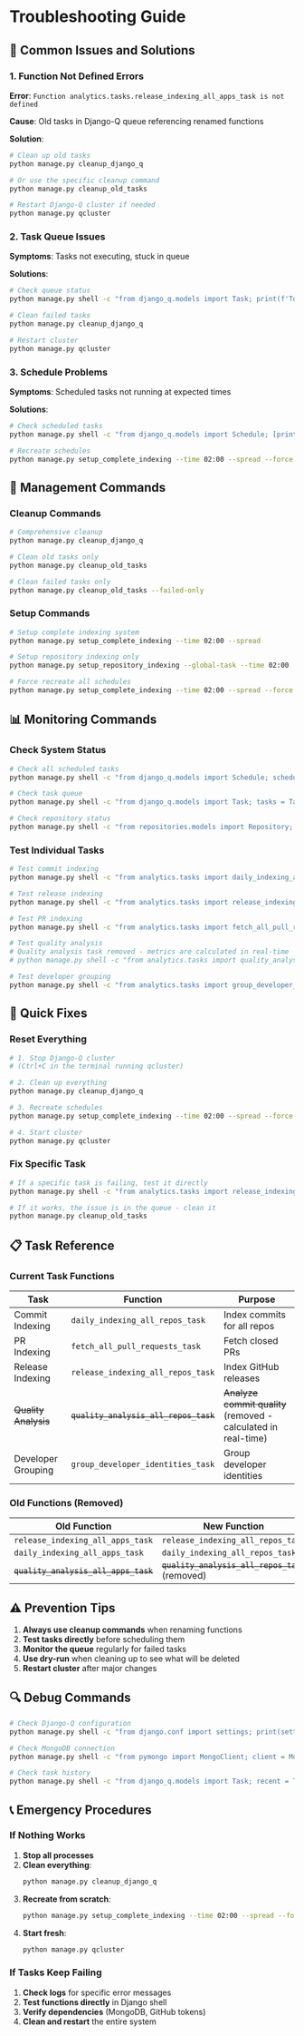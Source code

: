 # Troubleshooting Guide

## 🚨 Common Issues and Solutions

### 1. Function Not Defined Errors

**Error**: `Function analytics.tasks.release_indexing_all_apps_task is not defined`

**Cause**: Old tasks in Django-Q queue referencing renamed functions

**Solution**:
```bash
# Clean up old tasks
python manage.py cleanup_django_q

# Or use the specific cleanup command
python manage.py cleanup_old_tasks

# Restart Django-Q cluster if needed
python manage.py qcluster
```

### 2. Task Queue Issues

**Symptoms**: Tasks not executing, stuck in queue

**Solutions**:
```bash
# Check queue status
python manage.py shell -c "from django_q.models import Task; print(f'Total tasks: {Task.objects.count()}'); print(f'Failed tasks: {Task.objects.filter(success=False).count()}')"

# Clean failed tasks
python manage.py cleanup_django_q

# Restart cluster
python manage.py qcluster
```

### 3. Schedule Problems

**Symptoms**: Scheduled tasks not running at expected times

**Solutions**:
```bash
# Check scheduled tasks
python manage.py shell -c "from django_q.models import Schedule; [print(f'{s.name}: {s.func} | Next: {s.next_run}') for s in Schedule.objects.all()]"

# Recreate schedules
python manage.py setup_complete_indexing --time 02:00 --spread --force
```

## 🔧 Management Commands

### Cleanup Commands

```bash
# Comprehensive cleanup
python manage.py cleanup_django_q

# Clean old tasks only
python manage.py cleanup_old_tasks

# Clean failed tasks only
python manage.py cleanup_old_tasks --failed-only
```

### Setup Commands

```bash
# Setup complete indexing system
python manage.py setup_complete_indexing --time 02:00 --spread

# Setup repository indexing only
python manage.py setup_repository_indexing --global-task --time 02:00

# Force recreate all schedules
python manage.py setup_complete_indexing --time 02:00 --spread --force
```

## 📊 Monitoring Commands

### Check System Status

```bash
# Check all scheduled tasks
python manage.py shell -c "from django_q.models import Schedule; schedules = Schedule.objects.all(); print(f'Found {schedules.count()} schedules:'); [print(f'- {s.name}: {s.func}') for s in schedules]"

# Check task queue
python manage.py shell -c "from django_q.models import Task; tasks = Task.objects.all(); print(f'Total tasks: {tasks.count()}'); failed = Task.objects.filter(success=False); print(f'Failed tasks: {failed.count()}')"

# Check repository status
python manage.py shell -c "from repositories.models import Repository; repos = Repository.objects.filter(is_indexed=True); print(f'Indexed repositories: {repos.count()}'); [print(f'- {repo.full_name}') for repo in repos]"
```

### Test Individual Tasks

```bash
# Test commit indexing
python manage.py shell -c "from analytics.tasks import daily_indexing_all_repos_task; print(daily_indexing_all_repos_task())"

# Test release indexing
python manage.py shell -c "from analytics.tasks import release_indexing_all_repos_task; print(release_indexing_all_repos_task())"

# Test PR indexing
python manage.py shell -c "from analytics.tasks import fetch_all_pull_requests_task; print(fetch_all_pull_requests_task())"

# Test quality analysis
# Quality analysis task removed - metrics are calculated in real-time
# python manage.py shell -c "from analytics.tasks import quality_analysis_all_repos_task; print(quality_analysis_all_repos_task())"

# Test developer grouping
python manage.py shell -c "from analytics.tasks import group_developer_identities_task; print(group_developer_identities_task())"
```

## 🚀 Quick Fixes

### Reset Everything

```bash
# 1. Stop Django-Q cluster
# (Ctrl+C in the terminal running qcluster)

# 2. Clean up everything
python manage.py cleanup_django_q

# 3. Recreate schedules
python manage.py setup_complete_indexing --time 02:00 --spread --force

# 4. Start cluster
python manage.py qcluster
```

### Fix Specific Task

```bash
# If a specific task is failing, test it directly
python manage.py shell -c "from analytics.tasks import release_indexing_all_repos_task; result = release_indexing_all_repos_task(); print(f'Result: {result}')"

# If it works, the issue is in the queue - clean it
python manage.py cleanup_old_tasks
```

## 📋 Task Reference

### Current Task Functions

| Task | Function | Purpose |
|------|----------|---------|
| Commit Indexing | `daily_indexing_all_repos_task` | Index commits for all repos |
| PR Indexing | `fetch_all_pull_requests_task` | Fetch closed PRs |
| Release Indexing | `release_indexing_all_repos_task` | Index GitHub releases |
| ~~Quality Analysis~~ | ~~`quality_analysis_all_repos_task`~~ | ~~Analyze commit quality~~ (removed - calculated in real-time) |
| Developer Grouping | `group_developer_identities_task` | Group developer identities |

### Old Functions (Removed)

| Old Function | New Function |
|--------------|--------------|
| `release_indexing_all_apps_task` | `release_indexing_all_repos_task` |
| `daily_indexing_all_apps_task` | `daily_indexing_all_repos_task` |
| ~~`quality_analysis_all_apps_task`~~ | ~~`quality_analysis_all_repos_task`~~ (removed) |

## ⚠️ Prevention Tips

1. **Always use cleanup commands** when renaming functions
2. **Test tasks directly** before scheduling them
3. **Monitor the queue** regularly for failed tasks
4. **Use dry-run** when cleaning up to see what will be deleted
5. **Restart cluster** after major changes

## 🔍 Debug Commands

```bash
# Check Django-Q configuration
python manage.py shell -c "from django.conf import settings; print(settings.Q_CLUSTER)"

# Check MongoDB connection
python manage.py shell -c "from pymongo import MongoClient; client = MongoClient('localhost', 27017); print('MongoDB connected:', client.server_info())"

# Check task history
python manage.py shell -c "from django_q.models import Task; recent = Task.objects.order_by('-id')[:10]; [print(f'{t.func}: {t.success}') for t in recent]"
```

## 📞 Emergency Procedures

### If Nothing Works

1. **Stop all processes**
2. **Clean everything**:
   ```bash
   python manage.py cleanup_django_q
   ```
3. **Recreate from scratch**:
   ```bash
   python manage.py setup_complete_indexing --time 02:00 --spread --force
   ```
4. **Start fresh**:
   ```bash
   python manage.py qcluster
   ```

### If Tasks Keep Failing

1. **Check logs** for specific error messages
2. **Test functions directly** in Django shell
3. **Verify dependencies** (MongoDB, GitHub tokens)
4. **Clean and restart** the entire system 